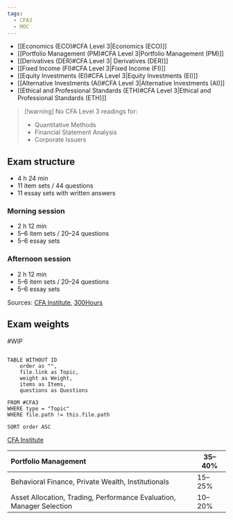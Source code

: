 ```yaml
---
tags:
  - CFA3
  - MOC
---
```

- [[Economics (ECO)#CFA Level 3|Economics (ECO)]]
- [[Portfolio Management (PM)#CFA Level 3|Portfolio Management (PM)]]
- [[Derivatives (DER)#CFA Level 3| Derivatives (DER)]]
- [[Fixed Income (FI)#CFA Level 3|Fixed Income (FI)]]
- [[Equity Investments (EI)#CFA Level 3|Equity Investments (EI)]]
- [[Alternative Investments (AI)#CFA Level 3|Alternative Investments (AI)]]
- [[Ethical and Professional Standards (ETH)#CFA Level 3|Ethical and Professional Standards (ETH)]]

> [!warning] No CFA Level 3 readings for:
> - Quantitative Methods
> - Financial Statement Analysis
> - Corporate Issuers

## Exam structure
- 4 h 24 min
- 11 item sets / 44 questions
- 11 essay sets with written answers

### Morning session
- 2 h 12 min
- 5–6 item sets / 20–24 questions
- 5–6 essay sets
### Afternoon session
- 2 h 12 min
- 5–6 item sets / 20–24 questions
- 5–6 essay sets

Sources: [CFA Institute](https://www.cfainstitute.org/en/programs/cfa/exam/level-iii), [300Hours](https://300hours.com/cfa-curriculum-changes-2024/#cfa-level-3-curriculum-changes-2024)


## Exam weights

#WIP

```dataview

TABLE WITHOUT ID
    order as "",
	file.link as Topic,
	weight as Weight,
	items as Items,
	questions as Questions

FROM #CFA3 
WHERE type = "Topic"
WHERE file.path != this.file.path

SORT order ASC
```
[CFA Institute](https://www.cfainstitute.org/en/programs/cfa/curriculum/study-sessions)

| Portfolio Management                                                 | 35–40% |
|:-------------------------------------------------------------------- | ------ |
| Behavioral Finance, Private Wealth, Institutionals                   | 15–25% |
| Asset Allocation, Trading, Performance Evaluation, Manager Selection | 10–20% |
